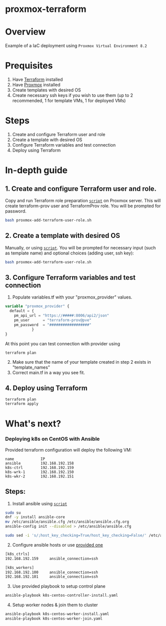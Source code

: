 # proxmox-terraform
# Overview

Example of a IaC deployment using `Proxmox Virtual Environment 8.2`


# Prequisites

1. Have [Terraform](https://learn.hashicorp.com/tutorials/terraform/install-cli) installed
2. Have [Proxmox](https://www.proxmox.com/en/) installed
3. Create templates with desired OS
4. Create necessary ssh keys if you wish to use them (up to 2 recommended, 1 for template VMs, 1 for deployed VMs)


# Steps
1. Create and configure Terraform user and role
2. Create a template with desired OS
3. Configure Terraform variables and test connection
4. Deploy using Terraform

# In-depth guide

## 1. Create and configure Terraform user and role.
Copy and run Terraform role preparation [`script`](https://github.com/eremenkog/proxmox-terraform/blob/main/proxmox/proxmox-add-terraform-user-role.sh) on Proxmox server. This will create terraform-prov user and TerraformProv role. You will be prompted for password.
```bash
bash proxmox-add-terraform-user-role.sh
```
## 2. Create a template with desired OS
Manually, or using [`script`](https://github.com/eremenkog/proxmox-terraform/blob/main/proxmox/proxmox-add-template_v3.sh).
You will be prompted for necessary input (such as template name) and optional choices (adding user, ssh key):

```bash
bash proxmox-add-terraform-user-role.sh
```
## 3. Configure Terraform variables and test connection
1. Populate variables.tf with your "proxmox_provider" values. 
``` tf
variable "proxmox_provider" {
  default = {
    pm_api_url = "https://#####:8006/api2/json"
    pm_user      = "terraform-prov@pve"
    pm_password  = "##################"
            }
}
```
At this point you can test connection with provider using
```
terraform plan
```
2. Make sure that the name of your template created in step 2 exists in "template_names"
3. Correct main.tf in a way you see fit.

## 4. Deploy using Terraform
```
terraform plan
terraform apply
```

# What's next?
### Deploying k8s on CentOS with Ansible

Provided terraform configuration will deploy the following VM:

````
name            IP                    
ansible         192.168.192.158
k8s-ctrl        192.168.192.159
k8s-wrk-1       192.168.192.150
k8s-wkr-2       192.168.192.151
````

## Steps:
1. Install ansible using [`script`](https://github.com/eremenkog/proxmox-terraform/blob/main/ansible/configs/ansible_install.sh)
```bash
sudo su
dnf -y install ansible-core 
mv /etc/ansible/ansible.cfg /etc/ansible/ansible.cfg.org
ansible-config init --disabled > /etc/ansible/ansible.cfg 

sudo sed -i 's/;host_key_checking=True/host_key_checking=False/' /etc/ansible/ansible.cfg
```
2. Configure ansible hosts or use [provided one](https://github.com/eremenkog/proxmox-terraform/blob/main/ansible/configs/hosts)
``` bash
[k8s_ctrls]
192.168.192.159		ansible_connection=ssh

[k8s_workers]
192.168.192.100		ansible_connection=ssh
192.168.192.101		ansible_connection=ssh
```
3. Use provided playbook to setup control plane
```bash
ansible-playbook k8s-centos-controller-install.yaml
```
4. Setup worker nodes & join them to cluster
```bash
ansible-playbook k8s-centos-worker-install.yaml
ansible-playbook k8s-centos-worker-join.yaml
```